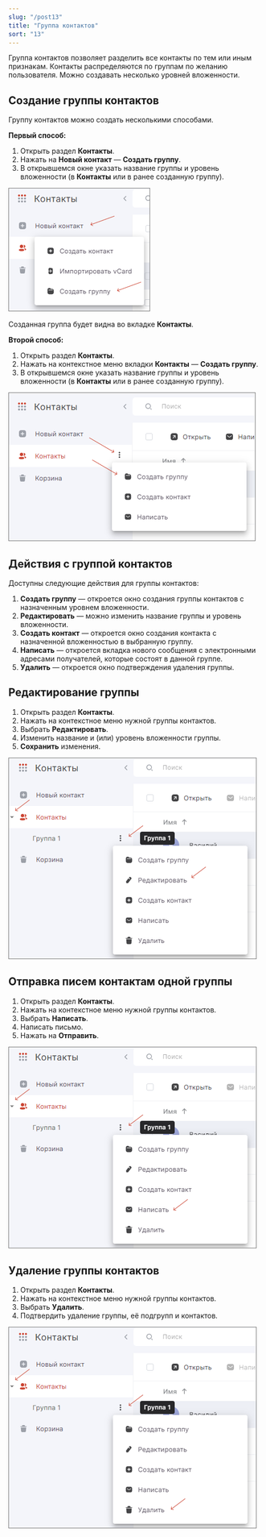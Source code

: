 ```yaml
---
slug: "/post13"
title: "Группа контактов"
sort: "13"
---
```


Группа контактов позволяет разделить все контакты по тем или иным признакам. Контакты распределяются по группам по желанию пользователя. Можно создавать несколько уровней вложенности.  

## Создание группы контактов  

Группу контактов можно создать несколькими способами.  

**Первый способ:**

1. Открыть раздел **Контакты**.  
2. Нажать на **Новый контакт** — **Создать группу**.  
3. В открывшемся окне указать название группы и уровень вложенности (в **Контакты** или в ранее созданную группу).  

![Создание группы](./images/contact-group-01.png "Создание группы")

Созданная группа будет видна во вкладке **Контакты**.  

**Второй способ:**

1. Открыть раздел **Контакты**.  
2. Нажать на контекстное меню вкладки **Контакты** — **Создать группу**.  
3. В открывшемся окне указать название группы и уровень вложенности (в **Контакты** или в ранее созданную группу). 

![Создание группы](./images/contact-group-02.png "Создание группы")

## Действия с группой контактов  

Доступны следующие действия для группы контактов:

1. **Создать группу** — откроется окно создания группы контактов с назначенным уровнем вложенности.  
2. **Редактировать** — можно изменить название группы и уровень вложенности.  
3. **Создать контакт** — откроется окно создания контакта с назначенной вложенностью в выбранную группу.  
4. **Написать** — откроется вкладка нового сообщения с электронными адресами получателей, которые состоят в данной группе.  
5. **Удалить** — откроется окно подтверждения удаления группы.   

## Редактирование группы  

1. Открыть раздел **Контакты**.  
2. Нажать на контекстное меню нужной группы контактов.  
3. Выбрать **Редактировать**.  
4. Изменить название и (или) уровень вложенности группы.  
5. **Сохранить** изменения.  

![Редактирование группы](./images/contact-group-edit.png "Редактирование группы")

## Отправка писем контактам одной группы  

1. Открыть раздел **Контакты**.  
2. Нажать на контекстное меню нужной группы контактов.  
3. Выбрать **Написать**.  
4. Написать письмо.  
5. Нажать на **Отправить**.  

![Письмо группе](./images/contact-group-mail.png "Письмо группе")

## Удаление группы контактов  

1. Открыть раздел **Контакты**.  
2. Нажать на контекстное меню нужной группы контактов.  
3. Выбрать **Удалить**.  
4. Подтвердить удаление группы, её подгрупп и контактов.  

![Удаление группы](./images/contact-group-delete.png "Удаление группы")
